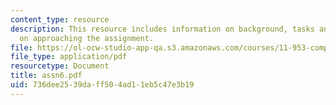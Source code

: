 ```yaml
---
content_type: resource
description: This resource includes information on background, tasks and recommendations/hints
  on approaching the assignment.
file: https://ol-ocw-studio-app-qa.s3.amazonaws.com/courses/11-953-comparative-land-use-and-transportation-planning-spring-2006/736dee2539daff504ad11eb5c47e3b19_assn6.pdf
file_type: application/pdf
resourcetype: Document
title: assn6.pdf
uid: 736dee25-39da-ff50-4ad1-1eb5c47e3b19
---
```

